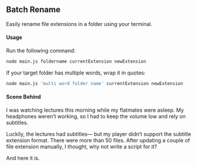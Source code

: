 ## Batch Rename

Easily rename file extensions in a folder using your terminal.

#### Usage

Run the following command:

```sh
node main.js foldername currentExtension newExtension
```

If your target folder has multiple words, wrap it in quotes:

```sh
node main.js 'multi word folder name' currentExtension newExtension
```

#### Scene Behind

I was watching lectures this morning while my flatmates were asleep. My headphones weren’t working, so I had to keep the volume low and rely on subtitles.

Luckily, the lectures had subtitles— but my player didn’t support the subtitle extension format. There were more than 50 files. After updating a couple of file extension manually, I thought, why not write a script for it?

And here it is.
